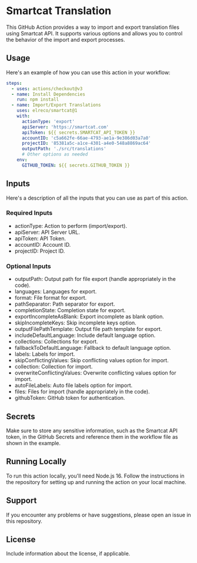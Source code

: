 # Smartcat Translation

This GitHub Action provides a way to import and export translation files using Smartcat API. It supports various options and allows you to control the behavior of the import and export processes.


## Usage

Here's an example of how you can use this action in your workflow:

```yaml
steps:
  - uses: actions/checkout@v3
  - name: Install Dependencies
    run: npm install
  - name: Import/Export Translations
    uses: elreco/smartcat@1
    with:
      actionType: 'export'
      apiServer: 'https://smartcat.com'
      apiToken: ${{ secrets.SMARTCAT_API_TOKEN }}
      accountID: 'c5a662fe-66ae-4793-ae1a-9e386d03a7a0'
      projectID: '85381a5c-a1ce-4301-a4e0-548a8869ac64'
      outputPath: './src/translations'
      # Other options as needed
    env:
      GITHUB_TOKEN: ${{ secrets.GITHUB_TOKEN }}
```

## Inputs

Here's a description of all the inputs that you can use as part of this action.

### Required Inputs

- actionType: Action to perform (import/export).
- apiServer: API Server URL.
- apiToken: API Token.
- accountID: Account ID.
- projectID: Project ID.

### Optional Inputs

- outputPath: Output path for file export (handle appropriately in the code).
- languages: Languages for export.
- format: File format for export.
- pathSeparator: Path separator for export.
- completionState: Completion state for export.
- exportIncompleteAsBlank: Export incomplete as blank option.
- skipIncompleteKeys: Skip incomplete keys option.
- outputFilePathTemplate: Output file path template for export.
- includeDefaultLanguage: Include default language option.
- collections: Collections for export.
- fallbackToDefaultLanguage: Fallback to default language option.
- labels: Labels for import.
- skipConflictingValues: Skip conflicting values option for import.
- collection: Collection for import.
- overwriteConflictingValues: Overwrite conflicting values option for import.
- autoFileLabels: Auto file labels option for import.
- files: Files for import (handle appropriately in the code).
- githubToken: GitHub token for authentication.

## Secrets

Make sure to store any sensitive information, such as the Smartcat API token, in the GitHub Secrets and reference them in the workflow file as shown in the example.

## Running Locally

To run this action locally, you'll need Node.js 16. Follow the instructions in the repository for setting up and running the action on your local machine.

## Support

If you encounter any problems or have suggestions, please open an issue in this repository.

## License

Include information about the license, if applicable.
